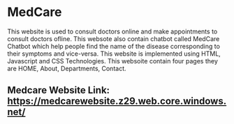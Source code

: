 # MedCare
This website is used to consult doctors online and make appointments to consult doctors ofline. This websote also contain chatbot called MedCare Chatbot which help people find the name of the disease corresponding to their symptoms and vice-versa. This website is implemented using HTML, Javascript and CSS Technologies. This websoite contain four pages they are HOME, About, Departments, Contact.

## Medcare Website Link: https://medcarewebsite.z29.web.core.windows.net/


